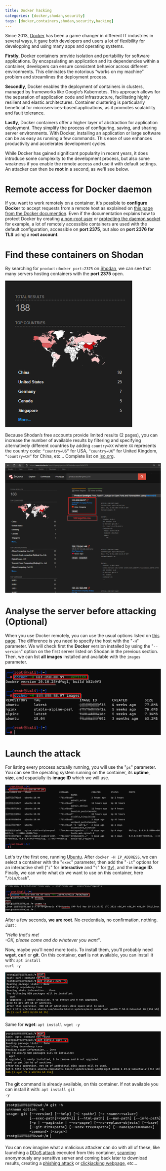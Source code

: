 ```yaml
---
title: Docker hacking
categories: [docker,shodan,security]
tags: [docker,containers,shodan,security,hacking]
---
```


Since 2013, <a href="https://www.docker.com" target="_blank">Docker</a> has been a game changer in different IT industries in several ways, it gave both developers and users a lot of flexibility for developping and using many apps and operating systems.

<b>Firstly</b>, Docker containers provide isolation and portability for software applications. By encapsulating an application and its dependencies within a container, developers can ensure consistent behavior across different environments. This eliminates the notorious “works on my machine” problem and streamlines the deployment process.

<b>Secondly</b>, Docker enables the deployment of containers in clusters, managed by frameworks like Google’s Kubernetes. This approach allows for the separation of application code and infrastructure, facilitating highly resilient and elastic architectures. Container clustering is particularly beneficial for microservices-based applications, as it promotes scalability and fault tolerance.

<b>Lastly</b>, Docker containers offer a higher layer of abstraction for application deployment. They simplify the process of configuring, saving, and sharing server environments. With Docker, installing an application or large software can be as easy as running a few commands. This ease of use enhances productivity and accelerates development cycles.

While Docker has gained significant popularity in recent years, it does introduce some complexity to the development process, but also some weakness if you enable the remote access and use it with default settings. An attacker can then be <b>root</b> in a second, as we'll see below. 

# **Remote access for Docker daemon**

If you want to work remotely on a container, it's possible to <b>configure Docker</b> to accept requests from a remote host as explained on <a href="https://docs.docker.com/engine/security/protect-access/" target="_blank">this page from the Docker documention</a>. Even if the documentation explains how to protect Docker by creating <a href="https://docs.docker.com/engine/install/linux-postinstall/#manage-docker-as-a-non-root-user" target="_blank">a non-root user</a> or <a href="https://docs.docker.com/engine/security/protect-access/" target="_blank">protecting the daemon socket</a> for example, a lot of remotely accessible containers are used with the default configuration, accessible on <b>port 2375</b>, but also on <b>port 2376 for TLS</b> using a <b>root account</b>.

# **Find these containers on Shodan**

By searching for <code>product:docker port:2375</code> on <a href="https://shodan.io" target="_blank">Shodan</a>, we can see that many servers hosting containers with the <b>port 2375</b> open. 

![shodan-results](/assets/images/2023-09-19-docker-hacking/shodan-results.png) 

Because Shodan’s free accounts provide limited results (2 pages), you can increase the number of available results by filtering and specifying alternatively different countries by adding <code>country=XX</code> where <code>XX</code> represents the country code: <code>“country=US”</code> for USA, <code>“country=UK”</code> for United Kingdom, <code>“country=CN”</code> for China, etc… Complete list on <a href="https://www.iso.org/obp/ui/#search" target="_blank">iso.org</a>.

![shodan-results](/assets/images/2023-09-19-docker-hacking/shodan-search.png) 

# **Analyse the server before attacking (Optional)**

When you use Docker remotely, you can use the usual options listed on <a href="https://docs.docker.com/engine/reference/commandline/dockerd/" target="_blank">this page</a>. The difference is you need to spocify the host with the "<code>-H</code>" parameter. We will check first the <b>Docker</b> version installed by using the "<code>--version</code>" option on the first server listed on Shodan in the previous section. Then, we can list <b>all images</b> installed and available with the <code>images</code> parameter.

![docker-version](/assets/images/2023-09-19-docker-hacking/docker-version-images.png)


# **Launch the attack**

For listing every process actually running, you will use the "<code>ps</code>" parameter. You can see the operating system running on the container, its <b>uptime</b>, <b>size</b>, and espacially its <b>image ID</b> which we will use. 

![docker-ps](/assets/images/2023-09-19-docker-hacking/docker-ps.png)

Let's try the first one, running <a href="https://ubuntu.com/" target="_blank">Ubuntu</a>. After <code>docker -H IP_ADDRESS</code>,  we can select a container with the "<code>exec</code>" parameter, then add the "<code>-it</code>" options for an interactive shell ("<code>i</code>" for <b>interactive</b> and "<code>t</code>" for <a href="https://en.wikipedia.org/wiki/Tty_(Unix)" target="_blank">tty</a>), and the <b>image ID</b>. Finally, we can write what do we want to use on this container, here "<code>/bin/bash</code>".

![](/assets/images/2023-09-19-docker-hacking/docker-exec.png)

After a few seconds, <b>we are root</b>. No credentials, no confirmation, nothing. Just :

<i>"Hello that's me!<br>
-OK, please come and do whatever you want"</i>. 

Now, maybe you’ll need more tools. To install them, you’ll probably need <b>wget</b>, <b>curl</b> or <b>git</b>. On this container, <b>curl</b> is not available, you can install it with: <code>apt install curl -y</code>

![curl](/assets/images/2023-09-19-docker-hacking/curl-install.png)

Same for <b>wget</b>: <code>apt install wget -y</code>

![wget](/assets/images/2023-09-19-docker-hacking/wget-install.png)

The <b>git</b> command is already available, on this container. If not available you can install it with: <code>apt install git -y</code>

![git](/assets/images/2023-09-19-docker-hacking/git-help.png)

You can now imagine what a malicious attacker can do with all of these, like launching a <a href="https://en.wikipedia.org/wiki/Denial-of-service_attack" target="_blank">DDoS attack</a> executed from this container, <a href="https://en.wikipedia.org/wiki/Nmap" target="_blank">scanning</a> anonymously any sensitive server and coming back later to download results, creating a <a href="https://en.wikipedia.org/wiki/Phishing" target="_blank">phishing attack</a> or <a href="https://en.wikipedia.org/wiki/Clickjacking" target="_blank">clickjacking webpage</a>, etc…